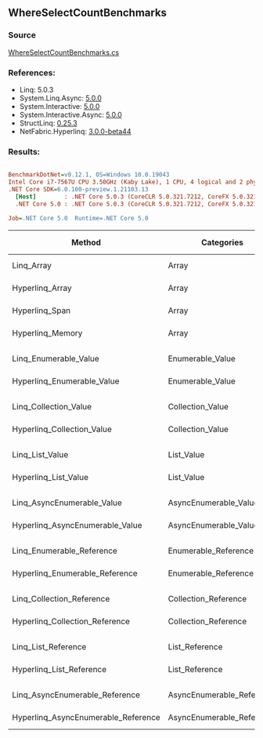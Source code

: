 ﻿## WhereSelectCountBenchmarks

### Source
[WhereSelectCountBenchmarks.cs](../NetFabric.Hyperlinq.Benchmarks/Benchmarks/WhereSelectCountBenchmarks.cs)

### References:
- Linq: 5.0.3
- System.Linq.Async: [5.0.0](https://www.nuget.org/packages/System.Linq.Async/5.0.0)
- System.Interactive: [5.0.0](https://www.nuget.org/packages/System.Interactive/5.0.0)
- System.Interactive.Async: [5.0.0](https://www.nuget.org/packages/System.Interactive.Async/5.0.0)
- StructLinq: [0.25.3](https://www.nuget.org/packages/StructLinq/0.25.3)
- NetFabric.Hyperlinq: [3.0.0-beta44](https://www.nuget.org/packages/NetFabric.Hyperlinq/3.0.0-beta44)

### Results:
``` ini

BenchmarkDotNet=v0.12.1, OS=Windows 10.0.19043
Intel Core i7-7567U CPU 3.50GHz (Kaby Lake), 1 CPU, 4 logical and 2 physical cores
.NET Core SDK=6.0.100-preview.1.21103.13
  [Host]        : .NET Core 5.0.3 (CoreCLR 5.0.321.7212, CoreFX 5.0.321.7212), X64 RyuJIT
  .NET Core 5.0 : .NET Core 5.0.3 (CoreCLR 5.0.321.7212, CoreFX 5.0.321.7212), X64 RyuJIT

Job=.NET Core 5.0  Runtime=.NET Core 5.0  

```
|                              Method |                Categories | Count |       Mean |    Error |   StdDev | Ratio |  Gen 0 | Gen 1 | Gen 2 | Allocated |
|------------------------------------ |-------------------------- |------ |-----------:|---------:|---------:|------:|-------:|------:|------:|----------:|
|                          Linq_Array |                     Array |   100 |   322.4 ns |  1.34 ns |  1.18 ns |  1.00 | 0.0496 |     - |     - |     104 B |
|                     Hyperlinq_Array |                     Array |   100 |   183.4 ns |  0.57 ns |  0.53 ns |  0.57 |      - |     - |     - |         - |
|                      Hyperlinq_Span |                     Array |   100 |   205.1 ns |  0.66 ns |  0.58 ns |  0.64 |      - |     - |     - |         - |
|                    Hyperlinq_Memory |                     Array |   100 |   231.7 ns |  0.54 ns |  0.45 ns |  0.72 |      - |     - |     - |         - |
|                                     |                           |       |            |          |          |       |        |       |       |           |
|               Linq_Enumerable_Value |          Enumerable_Value |   100 | 1,255.1 ns |  6.26 ns |  5.86 ns |  1.00 | 0.0725 |     - |     - |     152 B |
|          Hyperlinq_Enumerable_Value |          Enumerable_Value |   100 |   795.3 ns |  3.14 ns |  2.79 ns |  0.63 | 0.0153 |     - |     - |      32 B |
|                                     |                           |       |            |          |          |       |        |       |       |           |
|               Linq_Collection_Value |          Collection_Value |   100 | 1,240.2 ns |  4.01 ns |  3.75 ns |  1.00 | 0.0725 |     - |     - |     152 B |
|          Hyperlinq_Collection_Value |          Collection_Value |   100 |   774.8 ns |  3.09 ns |  2.58 ns |  0.62 | 0.0153 |     - |     - |      32 B |
|                                     |                           |       |            |          |          |       |        |       |       |           |
|                     Linq_List_Value |                List_Value |   100 | 1,284.5 ns |  5.61 ns |  5.24 ns |  1.00 | 0.0725 |     - |     - |     152 B |
|                Hyperlinq_List_Value |                List_Value |   100 |   725.1 ns |  2.69 ns |  2.39 ns |  0.56 |      - |     - |     - |         - |
|                                     |                           |       |            |          |          |       |        |       |       |           |
|          Linq_AsyncEnumerable_Value |     AsyncEnumerable_Value |   100 | 5,925.3 ns | 18.58 ns | 16.47 ns |  1.00 | 0.0839 |     - |     - |     176 B |
|     Hyperlinq_AsyncEnumerable_Value |     AsyncEnumerable_Value |   100 | 6,340.8 ns | 23.69 ns | 21.00 ns |  1.07 | 0.1068 |     - |     - |     224 B |
|                                     |                           |       |            |          |          |       |        |       |       |           |
|           Linq_Enumerable_Reference |      Enumerable_Reference |   100 |   837.8 ns |  3.44 ns |  3.05 ns |  1.00 | 0.0725 |     - |     - |     152 B |
|      Hyperlinq_Enumerable_Reference |      Enumerable_Reference |   100 |   579.8 ns |  4.91 ns |  4.36 ns |  0.69 | 0.0153 |     - |     - |      32 B |
|                                     |                           |       |            |          |          |       |        |       |       |           |
|           Linq_Collection_Reference |      Collection_Reference |   100 |   841.5 ns |  3.66 ns |  3.42 ns |  1.00 | 0.0725 |     - |     - |     152 B |
|      Hyperlinq_Collection_Reference |      Collection_Reference |   100 |   586.5 ns |  3.40 ns |  3.01 ns |  0.70 | 0.0153 |     - |     - |      32 B |
|                                     |                           |       |            |          |          |       |        |       |       |           |
|                 Linq_List_Reference |            List_Reference |   100 |   844.5 ns |  5.50 ns |  5.15 ns |  1.00 | 0.0725 |     - |     - |     152 B |
|            Hyperlinq_List_Reference |            List_Reference |   100 |   680.1 ns |  3.30 ns |  2.93 ns |  0.81 |      - |     - |     - |         - |
|                                     |                           |       |            |          |          |       |        |       |       |           |
|      Linq_AsyncEnumerable_Reference | AsyncEnumerable_Reference |   100 | 5,865.8 ns | 16.61 ns | 15.54 ns |  1.00 | 0.0839 |     - |     - |     176 B |
| Hyperlinq_AsyncEnumerable_Reference | AsyncEnumerable_Reference |   100 | 6,088.6 ns | 23.30 ns | 20.65 ns |  1.04 | 0.1068 |     - |     - |     224 B |
